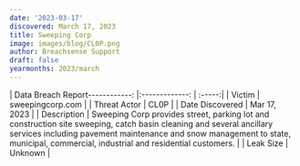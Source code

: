 ```yaml
---
date: '2023-03-17'
discovered: March 17, 2023
title: Sweeping Corp
image: images/blog/CL0P.png
author: Breachsense Support
draft: false
yearmonths: 2023/march
---
```


| Data Breach Report------------:     |:-------------:    | :-----:|
| Victim      | sweepingcorp.com      | 
| Threat Actor      | CL0P      | 
| Date Discovered      | Mar 17, 2023      | 
| Description      | Sweeping Corp provides street, parking lot and construction site sweeping, catch basin cleaning and several ancillary services including pavement maintenance and snow management to state, municipal, commercial, industrial and residential customers.      | 
| Leak Size      | Unknown      | 


